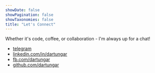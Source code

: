 ```yaml
---
showDate: false
showPagination: false
showTaxonomies: false
title: "Let's Connect"
---
```

Whether it's code, coffee, or collaboration - I'm always up for a chat!

- [telegram](https://t.me/dartungar)
- [linkedin.com/in/dartungar](https://www.linkedin.com/in/dartungar/?locale=en_US)
- [fb.com/dartungar](https://fb.com/dartungar)
- [github.com/dartungar](https://github.com/dartungar)